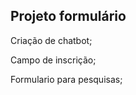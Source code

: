 Projeto formulário 
-------------------

Criação de chatbot; 

Campo de inscrição; 

Formulario para pesquisas;
